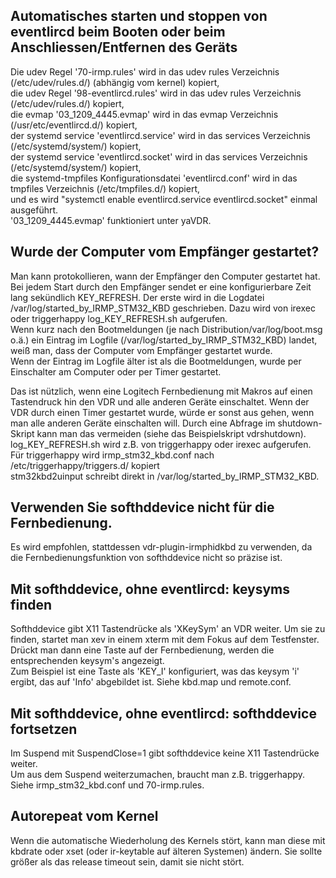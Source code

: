 ## Automatisches starten und stoppen von eventlircd beim Booten oder beim Anschliessen/Entfernen des Geräts
Die udev Regel '70-irmp.rules' wird in das udev rules Verzeichnis (/etc/udev/rules.d/) (abhängig vom kernel) kopiert,  
die udev Regel '98-eventlircd.rules' wird in das udev rules Verzeichnis (/etc/udev/rules.d/) kopiert,  
die evmap '03_1209_4445.evmap' wird in das evmap Verzeichnis (/usr/etc/eventlircd.d/) kopiert,  
der systemd service 'eventlircd.service' wird in das services Verzeichnis (/etc/systemd/system/) kopiert,  
der systemd service 'eventlircd.socket' wird in das services Verzeichnis (/etc/systemd/system/) kopiert,  
die systemd-tmpfiles Konfigurationsdatei 'eventlircd.conf' wird in das tmpfiles Verzeichnis (/etc/tmpfiles.d/) kopiert,  
und es wird "systemctl enable eventlircd.service eventlircd.socket" einmal ausgeführt.  
'03_1209_4445.evmap' funktioniert unter yaVDR.

## Wurde der Computer vom Empfänger gestartet?
Man kann protokollieren, wann der Empfänger den Computer gestartet hat.  
Bei jedem Start durch den Empfänger sendet er eine konfigurierbare Zeit lang sekündlich KEY_REFRESH. Der erste wird in die Logdatei /var/log/started_by_IRMP_STM32_KBD geschrieben. Dazu wird von irexec oder triggerhappy log_KEY_REFRESH.sh aufgerufen.  
Wenn kurz nach den Bootmeldungen (je nach Distribution/var/log/boot.msg o.ä.) ein Eintrag im Logfile (/var/log/started_by_IRMP_STM32_KBD) landet, weiß man, dass der Computer vom Empfänger gestartet wurde.  
Wenn der Eintrag im Logfile älter ist als die Bootmeldungen, wurde per Einschalter am Computer oder per Timer gestartet.

Das ist nützlich, wenn eine Logitech Fernbedienung mit Makros auf einen Tastendruck hin den VDR und alle anderen Geräte einschaltet. Wenn der VDR durch einen Timer gestartet wurde, würde er sonst aus gehen, wenn man alle anderen Geräte einschalten will. Durch eine Abfrage im shutdown-Skript kann man das vermeiden (siehe das Beispielskript vdrshutdown).  
log_KEY_REFRESH.sh wird z.B. von triggerhappy oder irexec aufgerufen.  
Für triggerhappy wird irmp_stm32_kbd.conf nach /etc/triggerhappy/triggers.d/ kopiert  
stm32kbd2uinput schreibt direkt in /var/log/started_by_IRMP_STM32_KBD.

## Verwenden Sie softhddevice nicht für die Fernbedienung.
Es wird empfohlen, stattdessen vdr-plugin-irmphidkbd zu verwenden, da die Fernbedienungsfunktion von softhddevice nicht so präzise ist.


## Mit softhddevice, ohne eventlircd: keysyms finden
Softhddevice gibt X11 Tastendrücke als 'XKeySym' an VDR weiter. Um sie zu finden, startet man xev in einem xterm mit dem Fokus auf dem Testfenster.  
Drückt man dann eine Taste auf der Fernbedienung, werden die entsprechenden keysym's angezeigt.    
Zum Beispiel ist eine Taste als 'KEY_I' konfiguriert, was das keysym 'i' ergibt, das auf 'Info' abgebildet ist. Siehe kbd.map und remote.conf.

## Mit softhddevice, ohne eventlircd: softhddevice fortsetzen
Im Suspend mit SuspendClose=1 gibt softhddevice keine X11 Tastendrücke weiter.  
Um aus dem Suspend weiterzumachen, braucht man z.B. triggerhappy. Siehe irmp_stm32_kbd.conf und 70-irmp.rules.

## Autorepeat vom Kernel
Wenn die automatische Wiederholung des Kernels stört, kann man diese mit kbdrate oder xset (oder ir-keytable auf älteren Systemen) ändern. Sie sollte größer als das release timeout sein, damit sie nicht stört.
